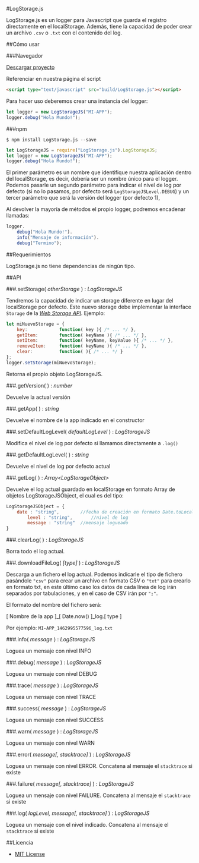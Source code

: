 #LogStorage.js

LogStorage.js es un logger para Javascript que guarda el registro directamente en el localStorage. Además, tiene la capacidad de poder crear un archivo `.csv` o `.txt` con el contenido del log.

##Cómo usar

###Navegador

[Descargar proyecto](https://github.com/lmfresneda/LogStorage.js/archive/master.zip "Descargar proyecto")

Referenciar en nuestra página el script 

```html
<script type="text/javascript" src="build/LogStorage.js"></script>
```

Para hacer uso deberemos crear una instancia del logger:

```javascript
let logger = new LogStorageJS("MI-APP");
logger.debug("Hola Mundo!");
```

###npm

```
$ npm install LogStorage.js --save
```

```javascript
let LogStorageJS = require("LogStorage.js").LogStorageJS;
let logger = new LogStorageJS("MI-APP");
logger.debug("Hola Mundo!");
```

El primer parámetro es un nombre que identifique nuestra aplicación dentro del localStorage, es decir, debería ser un nombre único para el logger. Podemos pasarle un segundo parámetro para indicar el nivel de log por defecto (si no lo pasamos, por defecto será `LogStorageJSLevel.DEBUG`) y un tercer parámetro que será la versión del logger (por defecto 1),

Al devolver la mayoría de métodos el propio logger, podremos encadenar llamadas:

```javascript
logger.
    debug("Hola Mundo!").
    info("Mensaje de información").
    debug("Termino");
```

##Requerimientos

LogStorage.js no tiene dependencias de ningún tipo. 

##API

###.setStorage( *otherStorage* ) : *LogStorageJS*

Tendremos la capacidad de indicar un storage diferente en lugar del localStorage por defecto. Este nuevo storage debe implementar la interface `Storage` de la *[Web Storage API](https://developer.mozilla.org/en-US/docs/Web/API/Storage "Web Storage API")*. Ejemplo:

```javascript
let miNuevoStorage = {
    key: 			function( key ){ /* ... */ },
    getItem: 		function( keyName ){ /* ... */ },
    setItem: 		function( keyName, keyValue ){ /* ... */ },
    removeItem: 	function( keyName ){ /* ... */ },
    clear: 			function( ){ /* ... */ }
};
logger.setStorage(miNuevoStorage);
```

Retorna el propio objeto LogStorageJS.

###.getVersion( ) : *number*

Devuelve la actual versión

###.getApp( ) : *string*

Devuelve el nombre de la app indicado en el constructor

###.setDefaultLogLevel( *defaultLogLevel* ) : *LogStorageJS*

Modifica el nivel de log por defecto si llamamos directamente a `.log()`

###.getDefaultLogLevel( ) : *string*

Devuelve el nivel de log por defecto actual

###.getLog( ) : *Array\<LogStorageObject\>*

Devuelve el log actual guardado en localStorage en formato Array de objetos LogStorageJSObject, el cual es del tipo:

```javascript
LogStorageJSObject = {
    date : "string", 		//fecha de creación en formato Date.toLocaleString()
        level : "string", 		//nivel de log
        message : "string" 	//mensaje logueado
}
```

###.clearLog( ) : *LogStorageJS*

Borra todo el log actual.

###.downloadFileLog( *[type]* ) : *LogStorageJS*

Descarga a un fichero el log actual. Podemos indicarle el tipo de fichero pasándole `"csv"` para crear un archivo en formato CSV o `"txt"` para crearlo en formato txt, en este último caso los datos de cada línea de log irán separados por tabulaciones, y en el caso de CSV irán por `";"`.

El formato del nombre del fichero será:

[ Nombre de la app ]_[ Date.now() ]_log.[ type ]

Por ejemplo: `MI-APP_1462995577596_log.txt`

###.info( *message* ) : *LogStorageJS*

Loguea un mensaje con nivel INFO

###.debug( *message* ) : *LogStorageJS*

Loguea un mensaje con nivel DEBUG

###.trace( *message* ) : *LogStorageJS*

Loguea un mensaje con nivel TRACE

###.success( *message* ) : *LogStorageJS*

Loguea un mensaje con nivel SUCCESS

###.warn( *message* ) : *LogStorageJS*

Loguea un mensaje con nivel WARN

###.error( *message[, stacktrace]* ) : *LogStorageJS*

Loguea un mensaje con nivel ERROR. Concatena al mensaje el `stacktrace` si existe

###.failure( *message[, stacktrace]* ) : *LogStorageJS*

Loguea un mensaje con nivel FAILURE. Concatena al mensaje el `stacktrace` si existe

###.log( *logLevel, message[, stacktrace]* ) : *LogStorageJS*

Loguea un mensaje con el nivel indicado. Concatena al mensaje el `stacktrace` si existe


##Licencia

* [MIT License](https://opensource.org/licenses/MIT)



